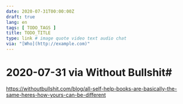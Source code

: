 ```yaml
---
date: 2020-07-31T00:00:00Z
draft: true
lang: en
tags: [ TODO_TAGS ]
title: TODO_TITLE
type: link # image quote video text audio chat
via: "[Who](http://example.com)"
---
```



# 2020-07-31 via Without Bullshit# 

https://withoutbullshit.com/blog/all-self-help-books-are-basically-the-same-heres-how-yours-can-be-different

